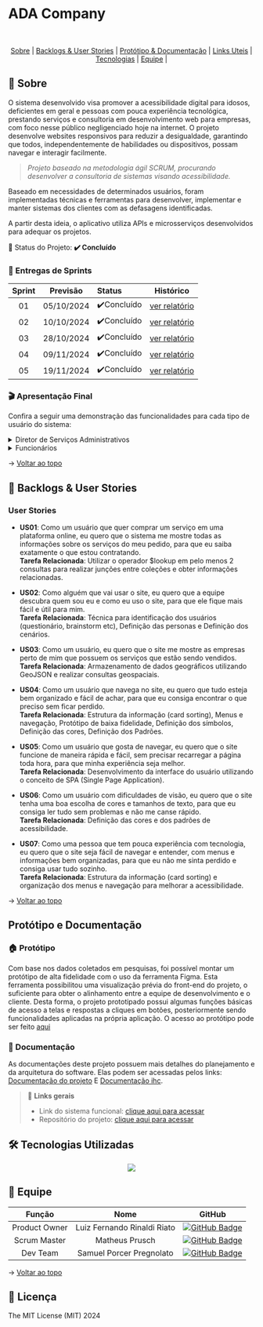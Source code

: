 # ADA Company
<br id="topo">
<p align="center">
    <a href="#sobre">Sobre</a>  |  
    <a href="#backlogs">Backlogs & User Stories</a>  |
    <a href="#prototipo">Protótipo & Documentação</a>  | 
    <a href="#link">Links Uteis</a>  |
    <a href="#tecnologias">Tecnologias</a>  |  
    <a href="#equipe">Equipe</a>  |
</p>

<span id="sobre">

## :bookmark_tabs: Sobre
O sistema desenvolvido visa promover a acessibilidade digital para idosos, 
deficientes em geral e pessoas com pouca experiência tecnológica, prestando 
serviços e consultoria em desenvolvimento web para empresas, com foco nesse 
público negligenciado hoje na internet. O projeto desenvolve websites responsivos 
para reduzir a desigualdade, garantindo que todos, independentemente de 
habilidades ou dispositivos, possam navegar e interagir facilmente.

>_Projeto baseado na metodologia ágil SCRUM, procurando desenvolver a consultoria de sistemas visando acessibilidade._

Baseado em necessidades de determinados usuários, foram implementadas técnicas e ferramentas para desenvolver, implementar e manter sistemas
dos clientes com as defasagens identificadas.

A partir desta ideia, o aplicativo utiliza APIs e microsserviços desenvolvidos para adequar os projetos.

:pushpin: Status do Projeto: **✔️ Concluído** 

### 🏁 Entregas de Sprints
| Sprint | Previsão | Status | Histórico |
|:--:|:----------:|:----------------|:-------------------------------------------------:|
| 01 | 05/10/2024 |  ✔️Concluído    |[ver relatório](https://github.com/ADACompany01/Terceiro-Semestre/blob/main/Documentacao/Gest%C3%A3o%20%C3%81gil%20de%20Projetos/sprint%201/README.md)|
| 02 | 10/10/2024 |  ✔️Concluído    |[ver relatório](https://github.com/ADACompany01/Terceiro-Semestre/blob/main/Documentacao/Gest%C3%A3o%20%C3%81gil%20de%20Projetos/sprint%202/README.md)|
| 03 | 28/10/2024 |  ✔️Concluído    |[ver relatório](https://github.com/ADACompany01/Terceiro-Semestre/blob/main/Documentacao/Gest%C3%A3o%20%C3%81gil%20de%20Projetos/sprint%203/README.md)|
| 04 | 09/11/2024 |  ✔️Concluído    |[ver relatório](https://github.com/ADACompany01/Terceiro-Semestre/blob/main/Documentacao/Gest%C3%A3o%20%C3%81gil%20de%20Projetos/sprint%204/README.md)|
| 05 | 19/11/2024 |  ✔️Concluído    |[ver relatório](https://github.com/ADACompany01/Terceiro-Semestre/blob/main/Documentacao/Gest%C3%A3o%20%C3%81gil%20de%20Projetos/sprint%205/README.md)|

### :clapper: Apresentação Final
Confira a seguir uma demonstração das funcionalidades para cada tipo de usuário do sistema:
<details>
   <summary>Diretor de Serviços Administrativos</summary>
    <div align="center">
        <img src="./interface_admin.gif">
    </div>
</details>
<details>
   <summary>Funcionários</summary>
    <div align="center">
          <img src="./interface_usuario.gif">
    </div>
</details>
    
→ [Voltar ao topo](#topo)

<span id="backlogs">
    
## 👷 Backlogs & User Stories

### User Stories
- **US01**: Como um usuário que quer comprar um serviço em uma plataforma online, eu quero que o sistema me mostre todas as informações sobre os serviços do meu pedido, para que eu saiba exatamente o que estou contratando.  
   **Tarefa Relacionada**: Utilizar o operador $lookup em pelo menos 2 consultas para realizar junções entre coleções e obter informações relacionadas.

- **US02**: Como alguém que vai usar o site, eu quero que a equipe descubra quem sou eu e como eu uso o site, para que ele fique mais fácil e útil para mim.  
   **Tarefa Relacionada**: Técnica para identificação dos usuários (questionário, brainstorm etc), Definição das personas e Definição dos cenários.

- **US03**: Como um usuário, eu quero que o site me mostre as empresas perto de mim que possuem os serviços que estão sendo vendidos.  
   **Tarefa Relacionada**: Armazenamento de dados geográficos utilizando GeoJSON e realizar consultas geospaciais.

- **US04**: Como um usuário que navega no site, eu quero que tudo esteja bem organizado e fácil de achar, para que eu consiga encontrar o que preciso sem ficar perdido.  
   **Tarefa Relacionada**: Estrutura da informação (card sorting), Menus e navegação, Protótipo de baixa fidelidade, Definição dos símbolos, Definição das cores, Definição dos Padrões.

- **US05**: Como um usuário que gosta de navegar, eu quero que o site funcione de maneira rápida e fácil, sem precisar recarregar a página toda hora, para que minha experiência seja melhor.  
   **Tarefa Relacionada**: Desenvolvimento da interface do usuário utilizando o conceito de SPA (Single Page Application).

- **US06**: Como um usuário com dificuldades de visão, eu quero que o site tenha uma boa escolha de cores e tamanhos de texto, para que eu consiga ler tudo sem problemas e não me canse rápido.  
   **Tarefa Relacionada**: Definição das cores e dos padrões de acessibilidade.

- **US07**: Como uma pessoa que tem pouca experiência com tecnologia, eu quero que o site seja fácil de navegar e entender, com menus e informações bem organizadas, para que eu não me sinta perdido e consiga usar tudo sozinho.  
   **Tarefa Relacionada**: Estrutura da informação (card sorting) e organização dos menus e navegação para melhorar a acessibilidade.

→ [Voltar ao topo](#topo)

## Protótipo e Documentação
### 🏠 Protótipo 
<span id="prototipo">
    Com base nos dados coletados em pesquisas, foi possível montar um protótipo de alta fidelidade com o uso da ferramenta Figma. Esta ferramenta possibilitou uma visualização prévia do front-end do projeto, o suficiente para obter o alinhamento entre a equipe de desenvolvimento e o cliente. Desta forma, o projeto prototipado possui algumas funções básicas de acesso a telas e respostas a cliques em botões, posteriormente sendo funcionalidades aplicadas na própria aplicação.
    O acesso ao protótipo pode ser feito <a href="https://www.figma.com/proto/aoRbpLGfGNXeTD0hLtrsDr/Projeto-Integrador?node-id=0-1&t=P5UiG1z4EAXU1bLR-1">aqui</a>


### 📄 Documentação 
As documentações deste projeto possuem mais detalhes do planejamento e da arquitetura do software. 
Elas podem ser acessadas pelos links: [Documentação do projeto]([documentacao_compras_pi.pdf](https://github.com/ADACompany01/Terceiro-Semestre/tree/main/Documentacao))
E [Documentação ihc](https://github.com/ADACompany01/Terceiro-Semestre/tree/main/Documentacao). <br>

<span id="link">
    
> 🔗 **Links gerais** <br>
> - Link do sistema funcional: [clique aqui para acessar](https://adacompany.vercel.app)
> - Repositório do projeto: [clique aqui para acessar](https://github.com/ADACompany01/Terceiro-Semestre/tree/main)


## 🛠️ Tecnologias Utilizadas 
<span id="tecnologias">
    <p align="center">
      <a href="https://skillicons.dev">
    <img src="https://skillicons.dev/icons?i=html,css,js,tailwind,nodejs,mongodb,vercel,vscode,figma" />
  </a>
</p>
</span>


## :busts_in_silhouette: Equipe


<span id="equipe">
    

|    Função     |                  Nome                 |                          GitHub                              | 
| :-----------: | :-----------------------------------: | :----------------------------------------------------------: |
| Product Owner | Luiz Fernando Rinaldi Riato           |[![GitHub Badge](https://img.shields.io/badge/GitHub-111217?style=flat-square&logo=github&logoColor=white)](https://github.com/LuizRiato)|
| Scrum Master  | Matheus Prusch                        |[![GitHub Badge](https://img.shields.io/badge/GitHub-111217?style=flat-square&logo=github&logoColor=white)](https://github.com/MatheusPrusch77)|
| Dev Team      | Samuel Porcer Pregnolato              |[![GitHub Badge](https://img.shields.io/badge/GitHub-111217?style=flat-square&logo=github&logoColor=white)](https://github.com/SamuelPorcer)|


→ [Voltar ao topo](#topo)


## 🪪 Licença

The MIT License (MIT) 2024
